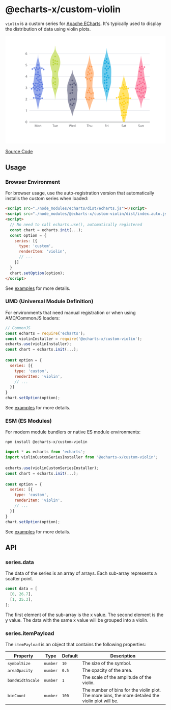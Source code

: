 # @echarts-x/custom-violin

`violin` is a custom series for [Apache ECharts](https://github.com/apache/echarts). It's typically used to display the distribution of data using violin plots.

![violin](https://raw.githubusercontent.com/apache/echarts-custom-series/main/custom-series/violin/screenshots/violin.svg)

[Source Code](https://github.com/apache/echarts-custom-series/tree/main/custom-series/violin)

## Usage

### Browser Environment

For browser usage, use the auto-registration version that automatically installs the custom series when loaded:

```html
<script src="./node_modules/echarts/dist/echarts.js"></script>
<script src="./node_modules/@echarts-x/custom-violin/dist/index.auto.js"></script>
<script>
  // No need to call echarts.use(), automatically registered
  const chart = echarts.init(...);
  const option = {
    series: [{
      type: 'custom',
      renderItem: 'violin',
      // ...
    }]
  }
  chart.setOption(option);
</script>
```

See [examples](./examples) for more details.

### UMD (Universal Module Definition)

For environments that need manual registration or when using AMD/CommonJS loaders:

```js
// CommonJS
const echarts = require('echarts');
const violinInstaller = require('@echarts-x/custom-violin');
echarts.use(violinInstaller);
const chart = echarts.init(...);

const option = {
  series: [{
    type: 'custom',
    renderItem: 'violin',
    // ...
  }]
}
chart.setOption(option);
```

See [examples](./examples) for more details.

### ESM (ES Modules)

For modern module bundlers or native ES module environments:

```bash
npm install @echarts-x/custom-violin
```

```js
import * as echarts from 'echarts';
import violinCustomSeriesInstaller from '@echarts-x/custom-violin';

echarts.use(violinCustomSeriesInstaller);
const chart = echarts.init(...);

const option = {
  series: [{
    type: 'custom',
    renderItem: 'violin',
    // ...
  }]
}
chart.setOption(option);
```

See [examples](./examples) for more details.

## API

### series.data

The data of the series is an array of arrays. Each sub-array represents a scatter point.

```js
const data = [
  [0, 26.7],
  [1, 25.3],
];
```

The first element of the sub-array is the x value. The second element is the y value. The data with the same x value will be grouped into a violin.

### series.itemPayload

The `itemPayload` is an object that contains the following properties:

| Property         | Type     | Default | Description                                                                                       |
| ---------------- | -------- | ------- | ------------------------------------------------------------------------------------------------- |
| `symbolSize`     | `number` | `10`    | The size of the symbol.                                                                           |
| `areaOpacity`    | `number` | `0.5`   | The opacity of the area.                                                                          |
| `bandWidthScale` | `number` | `1`     | The scale of the amplitude of the violin.                                                         |
| `binCount`       | `number` | `100`   | The number of bins for the violin plot. The more bins, the more detailed the violin plot will be. |

